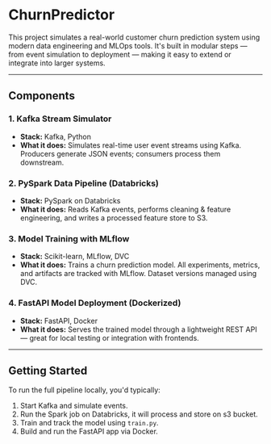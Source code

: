 # ChurnPredictor

This project simulates a real-world customer churn prediction system using modern data engineering and MLOps tools. It's built in modular steps — from event simulation to deployment — making it easy to extend or integrate into larger systems.

---

## Components

### 1. Kafka Stream Simulator
- **Stack:** Kafka, Python
- **What it does:** Simulates real-time user event streams using Kafka. Producers generate JSON events; consumers process them downstream.

### 2. PySpark Data Pipeline (Databricks)
- **Stack:** PySpark on Databricks
- **What it does:** Reads Kafka events, performs cleaning & feature engineering, and writes a processed feature store to S3.

### 3. Model Training with MLflow
- **Stack:** Scikit-learn, MLflow, DVC
- **What it does:** Trains a churn prediction model. All experiments, metrics, and artifacts are tracked with MLflow. Dataset versions managed using DVC.

### 4. FastAPI Model Deployment (Dockerized)
- **Stack:** FastAPI, Docker
- **What it does:** Serves the trained model through a lightweight REST API — great for local testing or integration with frontends.

---

## Getting Started

To run the full pipeline locally, you'd typically:
1. Start Kafka and simulate events.
2. Run the Spark job on Databricks, it will process and store on s3 bucket.
3. Train and track the model using `train.py`.
4. Build and run the FastAPI app via Docker.



